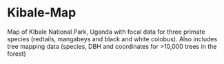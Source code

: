 # Kibale-Map
Map of KIbale National Park, Uganda with focal data for three primate species (redtails, mangabeys and black and white colobus). Also includes tree mapping data (species, DBH and coordinates for >10,000 trees in the forest) 
